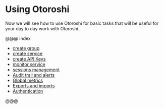 # Using Otoroshi

Now we will see how to use Otoroshi for basic tasks that will be useful for your day to day work with Otoroshi.

@@@ index

* [create group](./1-groups.md)
* [create service](./2-services.md)
* [create API Keys](./3-apikeys.md)
* [monitor service](./4-monitor.md)
* [sessions management](./5-sessions.md)
* [Audit trail and alerts](./6-audit.md)
* [Global metrics](./7-metrics.md)
* [Exports and imports](./8-importsexports.md)
* [Authentication](./9-auth.md)

@@@
